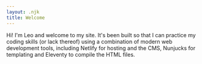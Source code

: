 ```yaml
---
layout: .njk
title: Welcome
---
```

Hi! I'm Leo and welcome to my site. It's been built so that I can practice my coding skills (or lack thereof) using a combination of modern web development tools, including Netlify for hosting and the CMS, Nunjucks for templating and Eleventy to compile the HTML files. 